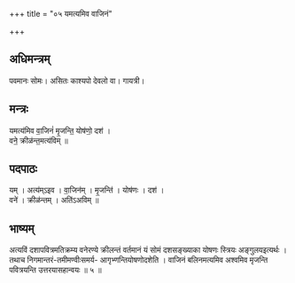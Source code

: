 +++
title = "०५ यमत्यमिव वाजिनं"

+++
## अधिमन्त्रम्
पवमानः सोमः। असितः काश्यपो देवलो वा। गायत्री।

## मन्त्रः
यमत्य॑मिव वा॒जिनं॑ मृ॒जन्ति॒ योष॑णो॒ दश॑ ।  
वने॒ क्रीळ॑न्त॒मत्य॑विम् ॥

## पदपाठः
यम् । अत्य॑म्ऽइव । वा॒जिन॑म् । मृ॒जन्ति॑ । योष॑णः । दश॑ ।  
वने॑ । क्रीळ॑न्तम् । अति॑ऽअविम् ॥

## भाष्यम्
अत्यविं दशापवित्रमतिक्रम्य वनेरण्ये क्रीलन्तं वर्तमानं यं सोमं दशसङ्ख्याका योषणः स्त्रियः अङ्गुलयइत्यर्थः । तथाच निगमान्तरं-तमीमण्वीःसमर्य- आगृभ्णन्तियोषणोदशेति । वाजिनं बलिनमत्यमिव अश्वमिव मृजन्ति पवित्रयन्ति उत्तरयासहान्वयः ॥ ५ ॥